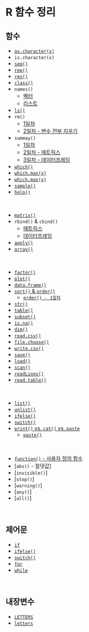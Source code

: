 # R 함수 정리

## 함수

* [`as.character(x)`](https://github.com/lsGee/TIL/blob/master/06.R/R%EA%B8%B0%EC%B4%88_3.md#%EB%B3%80%ED%99%98)
* `is.character(x)`
* [`seq()`](https://github.com/lsGee/TIL/blob/master/06.R/R%EA%B8%B0%EC%B4%88_1.md/#3-%EB%B3%80%EC%88%98-%EC%83%9D%EC%84%B1-%EB%B0%8F-%EC%B6%9C%EB%A0%A5)
* [`rep()`](https://github.com/lsGee/TIL/blob/master/06.R/R%EA%B8%B0%EC%B4%88_1.md/#3-%EB%B3%80%EC%88%98-%EC%83%9D%EC%84%B1-%EB%B0%8F-%EC%B6%9C%EB%A0%A5)
* [`rev()`](https://github.com/lsGee/TIL/blob/master/06.R/R%EA%B8%B0%EC%B4%88_1.md/#3-%EB%B3%80%EC%88%98-%EC%83%9D%EC%84%B1-%EB%B0%8F-%EC%B6%9C%EB%A0%A5)
* [`class()`](https://github.com/lsGee/TIL/blob/master/06.R/R%EA%B8%B0%EC%B4%88_1.md/#3-%EB%B3%80%EC%88%98-%EC%83%9D%EC%84%B1-%EB%B0%8F-%EC%B6%9C%EB%A0%A5)
* `names()`
  * [벡터](https://github.com/lsGee/TIL/blob/master/06.R/R%EA%B8%B0%EC%B4%88_1.md/#3-%EB%B3%80%EC%88%98-%EC%83%9D%EC%84%B1-%EB%B0%8F-%EC%B6%9C%EB%A0%A5)
  * [리스트](https://github.com/lsGee/TIL/blob/master/06.R/R%EA%B8%B0%EC%B4%88_5.md#%EA%B8%B0%EC%A1%B4-%EB%A6%AC%EC%8A%A4%ED%8A%B8%EC%97%90-%EC%9D%B4%EB%A6%84-%EB%B6%80%EC%97%AC)
* [`ls()`](https://github.com/lsGee/TIL/blob/master/06.R/R%EA%B8%B0%EC%B4%88_1.md/#%EC%83%9D%EC%84%B1%EB%90%9C-%EB%B3%80%EC%88%98-%ED%99%95%EC%9D%B8)
* `rm()`
  * [1일차](https://github.com/lsGee/TIL/blob/master/06.R/R%EA%B8%B0%EC%B4%88_1.md/#%EB%B3%80%EC%88%98-%EC%82%AD%EC%A0%9C)
  * [2일차 - 변수 전부 지우기](https://github.com/lsGee/TIL/blob/master/06.R/R%EA%B8%B0%EC%B4%88_3.md#%EB%B3%80%EC%88%98%EB%A5%BC-%ED%8C%8C%EC%9D%BC%EB%A1%9C-%EC%A0%80%EC%9E%A5-%EB%B0%8F-%EB%A1%9C%EB%93%9C)
* `summay()`
  * [1일차](https://github.com/lsGee/TIL/blob/master/06.R/R%EA%B8%B0%EC%B4%88_1.md/#6-%EA%B8%B0%EB%B3%B8-%ED%86%B5%EA%B3%84-%ED%95%A8%EC%88%98)
  * [2일차 - 매트릭스](https://github.com/lsGee/TIL/blob/master/06.R/R%EA%B8%B0%EC%B4%88_2.md#%EA%B8%B0%ED%83%80-%ED%95%A8%EC%88%98)
  * [3일차 - 데이터프레임](https://github.com/lsGee/TIL/blob/master/06.R/R%EA%B8%B0%EC%B4%88_3.md#%EA%B8%B0%ED%83%80-%ED%95%A8%EC%88%98)
* [`which()`](https://github.com/lsGee/TIL/blob/master/06.R/R%EA%B8%B0%EC%B4%88_1.md/#which)
* [`which.max(x)`](https://github.com/lsGee/TIL/blob/master/06.R/R%EA%B8%B0%EC%B4%88_1.md/#which)
* [`which.max(x)`](https://github.com/lsGee/TIL/blob/master/06.R/R%EA%B8%B0%EC%B4%88_1.md/#which)
* [`sample()`](https://github.com/lsGee/TIL/blob/master/06.R/R%EA%B8%B0%EC%B4%88_1.md/#sample)
* [`help()`](https://github.com/lsGee/TIL/blob/master/06.R/R%EA%B8%B0%EC%B4%88_1.md/#document-%EC%B0%B8%EC%A1%B0)

<br>

* [`matrix()`](https://github.com/lsGee/TIL/blob/master/06.R/R%EA%B8%B0%EC%B4%88_2.md#%EC%83%9D%EC%84%B1)
* `rbind()` & `cbind()`
  * [매트릭스](https://github.com/lsGee/TIL/blob/master/06.R/R%EA%B8%B0%EC%B4%88_2.md#%EC%83%9D%EC%84%B1)
  * [데이터프레임](https://github.com/lsGee/TIL/blob/master/06.R/R%EA%B8%B0%EC%B4%88_3.md#%EB%B3%80%ED%99%98)
* [`apply()`](https://github.com/lsGee/TIL/blob/master/06.R/R%EA%B8%B0%EC%B4%88_2.md#%EA%B8%B0%ED%83%80-%ED%95%A8%EC%88%98)
* [`array()`](https://github.com/lsGee/TIL/blob/master/06.R/R%EA%B8%B0%EC%B4%88_2.md#%EC%83%9D%EC%84%B1-1)

<br>

* [`factor()`](https://github.com/lsGee/TIL/blob/master/06.R/R%EA%B8%B0%EC%B4%88_3.md#%EC%83%9D%EC%84%B1)
* [`plot()`](https://github.com/lsGee/TIL/blob/master/06.R/R%EA%B8%B0%EC%B4%88_3.md#%EC%B0%B8%EA%B3%A0-plot)
* [`data.frame()`](https://github.com/lsGee/TIL/blob/master/06.R/R%EA%B8%B0%EC%B4%88_3.md#%EC%83%9D%EC%84%B1-1)
* [`sort()` & `order()`](https://github.com/lsGee/TIL/blob/master/06.R/R%EA%B8%B0%EC%B4%88_3.md#%EC%A0%95%EB%A0%AC) 
  * [`order() - 1일차`](https://github.com/lsGee/TIL/blob/master/06.R/R%EA%B8%B0%EC%B4%88_1.md/#3-%EB%B3%80%EC%88%98-%EC%83%9D%EC%84%B1-%EB%B0%8F-%EC%B6%9C%EB%A0%A5)
* [`str()`](https://github.com/lsGee/TIL/blob/master/06.R/R%EA%B8%B0%EC%B4%88_3.md#%EA%B8%B0%ED%83%80-%ED%95%A8%EC%88%98)
* [`table()`](https://github.com/lsGee/TIL/blob/master/06.R/R%EA%B8%B0%EC%B4%88_3.md#%EA%B8%B0%ED%83%80-%ED%95%A8%EC%88%98)
* [`subset()`](https://github.com/lsGee/TIL/blob/master/06.R/R%EA%B8%B0%EC%B4%88_3.md#%EA%B8%B0%ED%83%80-%ED%95%A8%EC%88%98)
* [`is.na()`](https://github.com/lsGee/TIL/blob/master/06.R/R%EA%B8%B0%EC%B4%88_3.md#%EA%B8%B0%ED%83%80-%ED%95%A8%EC%88%98)
* [`dim()`](https://github.com/lsGee/TIL/blob/master/06.R/R%EA%B8%B0%EC%B4%88_3.md#%EA%B8%B0%ED%83%80-%ED%95%A8%EC%88%98)
* [`read.csv()`](https://github.com/lsGee/TIL/blob/master/06.R/R%EA%B8%B0%EC%B4%88_3.md#csv-%ED%8C%8C%EC%9D%BC-%EC%9D%BD%EC%96%B4%EC%98%A4%EA%B8%B0)
* [`file.choose()`](https://github.com/lsGee/TIL/blob/master/06.R/R%EA%B8%B0%EC%B4%88_3.md#csv-%ED%8C%8C%EC%9D%BC-%EC%9D%BD%EC%96%B4%EC%98%A4%EA%B8%B0)
* [`write.csv()`](https://github.com/lsGee/TIL/blob/master/06.R/R%EA%B8%B0%EC%B4%88_3.md#csv-%ED%8C%8C%EC%9D%BC-%EC%9D%BD%EC%96%B4%EC%98%A4%EA%B8%B0)
* [`save()`](https://github.com/lsGee/TIL/blob/master/06.R/R%EA%B8%B0%EC%B4%88_3.md#%EB%B3%80%EC%88%98%EB%A5%BC-%ED%8C%8C%EC%9D%BC%EB%A1%9C-%EC%A0%80%EC%9E%A5-%EB%B0%8F-%EB%A1%9C%EB%93%9C)
* [`load()`](https://github.com/lsGee/TIL/blob/master/06.R/R%EA%B8%B0%EC%B4%88_3.md#%EB%B3%80%EC%88%98%EB%A5%BC-%ED%8C%8C%EC%9D%BC%EB%A1%9C-%EC%A0%80%EC%9E%A5-%EB%B0%8F-%EB%A1%9C%EB%93%9C)
* [`scan()`](https://github.com/lsGee/TIL/blob/master/06.R/R%EA%B8%B0%EC%B4%88_3.md#%EB%8D%B0%EC%9D%B4%ED%84%B0-%ED%8C%8C%EC%9D%BC-%EB%A1%9C%EB%93%9C)
* [`readLines()`](https://github.com/lsGee/TIL/blob/master/06.R/R%EA%B8%B0%EC%B4%88_3.md#%EB%8D%B0%EC%9D%B4%ED%84%B0-%ED%8C%8C%EC%9D%BC-%EB%A1%9C%EB%93%9C)
* [`read.table()`](https://github.com/lsGee/TIL/blob/master/06.R/R%EA%B8%B0%EC%B4%88_3.md#%EB%8D%B0%EC%9D%B4%ED%84%B0-%ED%8C%8C%EC%9D%BC-%EB%A1%9C%EB%93%9C)

<br>

* [`list()`](https://github.com/lsGee/TIL/blob/master/06.R/R%EA%B8%B0%EC%B4%88_5.md#1-%EC%83%9D%EC%84%B1)
* [`unlist()`](https://github.com/lsGee/TIL/blob/master/06.R/R%EA%B8%B0%EC%B4%88_5.md#3-%EB%A6%AC%EC%8A%A4%ED%8A%B8-%ED%95%B4%EC%A0%9C)
* [`ifelse()`](https://github.com/lsGee/TIL/blob/master/06.R/R%EA%B8%B0%EC%B4%88_6.md#ifelse)
* [`switch()`](https://github.com/lsGee/TIL/blob/master/06.R/R%EA%B8%B0%EC%B4%88_6.md#switch)
* [`print()`  vs.  `cat()`  vs.  `paste`](https://github.com/lsGee/TIL/blob/master/06.R/R%EA%B8%B0%EC%B4%88_6.md#print-vs-cat-vs-paste)
  * [`paste()`](https://github.com/lsGee/TIL/blob/master/06.R/R%EA%B8%B0%EC%B4%88_1.md/#paste)

<br>

* [`function()` - 사용자 정의 함수](https://github.com/lsGee/TIL/blob/master/06.R/R%EA%B8%B0%EC%B4%88_7.md)
* [`abs()` - 절댓값]
* [`invisible()`]
* [`stop()`]
* [`warning()`]
* [`any()`]
* [`all()`]

<br>

## 제어문

* [`if`](https://github.com/lsGee/TIL/blob/master/06.R/R%EA%B8%B0%EC%B4%88_6.md#if--else)
* [`ifelse()`](https://github.com/lsGee/TIL/blob/master/06.R/R%EA%B8%B0%EC%B4%88_6.md#ifelse)
* [`switch()`](https://github.com/lsGee/TIL/blob/master/06.R/R%EA%B8%B0%EC%B4%88_6.md#switch)
* [`for`](https://github.com/lsGee/TIL/blob/master/06.R/R%EA%B8%B0%EC%B4%88_6.md#for)
* [`while`](https://github.com/lsGee/TIL/blob/master/06.R/R%EA%B8%B0%EC%B4%88_6.md#while)

<br>

## 내장변수

* [`LETTERS`](https://github.com/lsGee/TIL/blob/master/06.R/R%EA%B8%B0%EC%B4%88_1.md/#3-%EB%B3%80%EC%88%98-%EC%83%9D%EC%84%B1-%EB%B0%8F-%EC%B6%9C%EB%A0%A5)
* [`letters`](https://github.com/lsGee/TIL/blob/master/06.R/R%EA%B8%B0%EC%B4%88_1.md/#3-%EB%B3%80%EC%88%98-%EC%83%9D%EC%84%B1-%EB%B0%8F-%EC%B6%9C%EB%A0%A5)